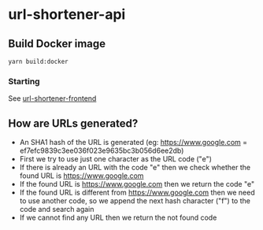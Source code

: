# url-shortener-api

## Build Docker image
```
yarn build:docker
```

### Starting
See [url-shortener-frontend](https://github.com/eduardobcastro/url-shortener-frontend)

## How are URLs generated?
- An SHA1 hash of the URL is generated (eg: https://www.google.com = ef7efc9839c3ee036f023e9635bc3b056d6ee2db)
- First we try to use just one character as the URL code ("e")
- If there is already an URL with the code "e" then we check whether the found URL is https://www.google.com
- If the found URL is https://www.google.com then we return the code "e"
- If the found URL is different from https://www.google.com then we need to use another code, so we append the next hash character ("f") to the code and search again
- If we cannot find any URL then we return the not found code
